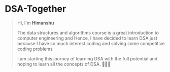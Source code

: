# DSA-Together
> Hi, I'm **Himanshu**
>
> The data structures and algorithms course is a great introduction to computer engineering
> and Hence, I have decided to learn DSA just because I have so much interest coding and solving some competitive coding problems
>
> I am starting this journey of learning DSA with the full potential and hoping to learn all the concepts of DSA. 💪🏻🔥

